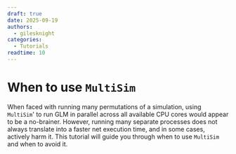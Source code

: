 ```yaml
---
draft: true 
date: 2025-09-19 
authors:
  - gilesknight
categories:
  - Tutorials
readtime: 10
---
```


# When to use `MultiSim`

When faced with running many permutations of a simulation, using 
`MultiSim`' to run GLM in parallel across all available CPU cores would 
appear to be a no-brainer. 
However, running many separate processes does not always translate into 
a faster net execution time, and in some cases, actively harm it.
This tutorial will guide you through when to use `MultiSim` and when to 
avoid it.

<!-- more -->

